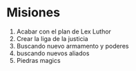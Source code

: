 # Misiones

1. Acabar con el plan de Lex Luthor
2. Crear la liga de la justicia
4. Buscando nuevo armamento y poderes
5. buscando nuevos aliados
6. Piedras magics
